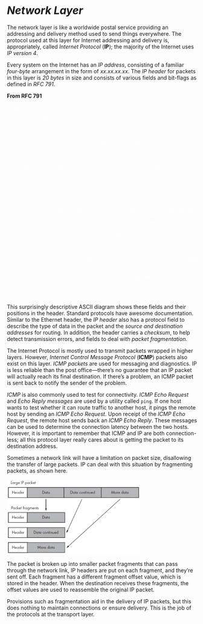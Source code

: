 # *__Network Layer__*

The network layer is like a worldwide postal service providing an addressing and delivery method used to send things everywhere. The protocol used at this layer for Internet addressing and delivery is, appropriately, called _Internet Protocol_ (__IP__); the majority of the Internet uses _IP version 4_.

Every system on the Internet has an _IP address_, consisting of a familiar _four-byte_ arrangement in the form of _xx.xx.xx.xx_. The _IP header_ for packets in this layer is _20 bytes_ in size and consists of various fields and bit-flags as defined in _RFC 791_.

__From RFC 791__

<pre style="color: white;">
[Page 10]

September 1981

                                                    Internet Protocol

                          3. SPECIFICATION

3.1. Internet Header Format

  A summary of the contents of the internet header follows:

    0                   1                   2                   3
    0 1 2 3 4 5 6 7 8 9 0 1 2 3 4 5 6 7 8 9 0 1 2 3 4 5 6 7 8 9 0 1
   +-+-+-+-+-+-+-+-+-+-+-+-+-+-+-+-+-+-+-+-+-+-+-+-+-+-+-+-+-+-+-+-+
   |Version|  IHL  |Type of Service|         Total Length          |
   +-+-+-+-+-+-+-+-+-+-+-+-+-+-+-+-+-+-+-+-+-+-+-+-+-+-+-+-+-+-+-+-+
   |         Identification        |Flags|      Fragment Offset    |
   +-+-+-+-+-+-+-+-+-+-+-+-+-+-+-+-+-+-+-+-+-+-+-+-+-+-+-+-+-+-+-+-+
   |  Time to Live |    Protocol   |         Header Checksum       |
   +-+-+-+-+-+-+-+-+-+-+-+-+-+-+-+-+-+-+-+-+-+-+-+-+-+-+-+-+-+-+-+-+
   |                       Source Address                          |
   +-+-+-+-+-+-+-+-+-+-+-+-+-+-+-+-+-+-+-+-+-+-+-+-+-+-+-+-+-+-+-+-+
   |                    Destination Address                        |
   +-+-+-+-+-+-+-+-+-+-+-+-+-+-+-+-+-+-+-+-+-+-+-+-+-+-+-+-+-+-+-+-+
   |                    Options                    |    Padding    |
   +-+-+-+-+-+-+-+-+-+-+-+-+-+-+-+-+-+-+-+-+-+-+-+-+-+-+-+-+-+-+-+-+
                    
                    Example Internet Datagram Header

                               Figure 4.
Note that each tick mark represents one bit position.
</pre>

This surprisingly descriptive ASCII diagram shows these fields and their positions in the header. Standard protocols have awesome documentation. Similar to the Ethernet header, the _IP header_ also has a protocol field to describe the type of data in the packet and the _source and destination addresses_ for routing. In addition, the header carries a _checksum_, to help detect transmission errors, and fields to deal with _packet fragmentation_.

The Internet Protocol is mostly used to transmit packets wrapped in higher layers. However, _Internet Control Message Protocol_ (__ICMP__) packets also exist on this layer. _ICMP packets_ are used for messaging and diagnostics. IP is less reliable than the post office—there’s no guarantee that an IP packet will actually reach its final destination. If there’s a problem, an ICMP packet is sent back to notify the sender of the problem.

_ICMP_ is also commonly used to test for connectivity. _ICMP Echo Request_ and _Echo Reply messages_ are used by a utility called `ping`. If one host wants to test whether it can route traffic to another host, it pings the remote host by sending an _ICMP Echo Request_. Upon receipt of the _ICMP Echo Request_, the remote host sends back an _ICMP Echo Reply_. These messages can be used to determine the connection latency between the two hosts. However, it is important to remember that ICMP and IP are both connection-less; all this protocol layer really cares about is getting the packet to its destination address.

Sometimes a network link will have a limitation on packet size, disallowing the transfer of large packets. IP can deal with this situation by fragmenting packets, as shown here.

<div align="left" width="100%">
<img src="IP_Packet_Fragmentation.png?raw=true" alt="IP Packet Fragmentation" width="70%">
</div>

The packet is broken up into smaller packet fragments that can pass through the network link, IP headers are put on each fragment, and they’re sent off. Each fragment has a different fragment offset value, which is stored in the header. When the destination receives these fragments, the offset values are used to reassemble the original IP packet.

Provisions such as fragmentation aid in the delivery of IP packets, but this does nothing to maintain connections or ensure delivery. This is the job of the protocols at the transport layer.
